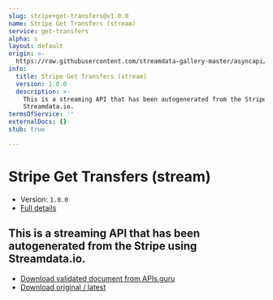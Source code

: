 ```yaml
---
slug: stripe+get-transfers@v1.0.0
name: Stripe Get Transfers (stream)
service: get-transfers
alpha: s
layout: default
origin: >-
  https://raw.githubusercontent.com/streamdata-gallery-master/asyncapi/master/_listings/stripe/stripe-get-transfers-stream-async.md
info:
  title: Stripe Get Transfers (stream)
  version: 1.0.0
  description: >-
    This is a streaming API that has been autogenerated from the Stripe using
    Streamdata.io.
termsOfService: ''
externalDocs: {}
stub: true

---
```

# Stripe Get Transfers (stream)

* Version: `1.0.0`
* [Full details](../html/stripe+get-transfers@v1.0.0.html)



## This is a streaming API that has been autogenerated from the Stripe using Streamdata.io.



* [Download validated document from APIs.guru](https://raw.githubusercontent.com/APIs-guru/asyncapi-directory/master/docs/APIs/stripe%2Bget-transfers%40v1.0.0.yaml)
* [Download original / latest](https://raw.githubusercontent.com/streamdata-gallery-master/asyncapi/master/_listings/stripe/stripe-get-transfers-stream-async.md)

<script type="application/ld+json">
{
  "@context": "http://schema.org/",
  "@type": "WebAPI",
  "description": "This is a streaming API that has been autogenerated from the Stripe using Streamdata.io.",
  "documentation": "",

  "name": "Stripe Get Transfers (stream)"
}
</script>
